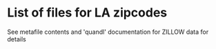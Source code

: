 # List of files for LA zipcodes

See metafile contents and 'quandl' documentation for ZILLOW data for details
